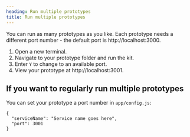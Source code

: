 ```yaml
---
heading: Run multiple prototypes
title: Run multiple prototypes
---
```


You can run as many prototypes as you like. Each prototype needs a different port number - the default port is http://localhost:3000.

1. Open a new terminal. 
2. Navigate to your prototype folder and run the kit.
3. Enter `Y` to change to an available port.
4. View your prototype at http://localhost:3001. 

## If you want to regularly run multiple prototypes
You can set your prototype a port number in `app/config.js`:

```
{
  "serviceName": "Service name goes here",
  "port": 3001
}
```

